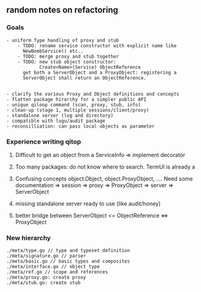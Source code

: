 ## random notes on refactoring

### Goals
    - uniform Type handling of proxy and stub
        - TODO: rename service constructor with explicit name like
          NewBombService() etc..
        - TODO: merge proxy and stub together
        - TODO: new stub object constructor:
                Create<Name>(Service) ObjectReference
          get both a ServerObject and a ProxyObject: registering a
          ServerObject shall return an ObjectReference.


    - clarify the various Proxy and Object definitions and concepts
    - flatten package hirarchy for a simpler public API
    - unique qiloop command (scan, proxy, stub, info)
    - clean-up (stage 1, multiple sessions/client/proxy)
    - standalone server (log and directory)
    - compatible with lugu/audit package
    - reconsilliation: can pass local objects as parameter

### Experience writing qitop

1. Difficult to get an object from a ServiceInfo
        => implement decorator

2. Too many packages: do not know where to search. TermUI is already a

3. Confusing concepts object.Object, object.ProxyObject, .... Need
   some documentation
        => session
        => proxy
        => ProxyObject
        => server
        => ServerObject

4. missing standalone server ready to use (like audit/honey)

5. better bridge between ServerObject <= ObjectReference <=> ProxyObject

### New hierarchy

    ./meta/type.go // type and typeset definition
    ./meta/signature.go // parser
    ./meta/basic.go // basic types and composites
    ./meta/interface.go // object type
    ./meta/ref.go // scope and references
    ./meta/proxy.go: create proxy
    ./meta/stub.go: create stub
